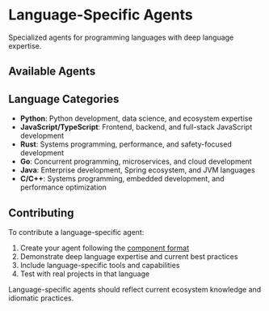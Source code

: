 # Language-Specific Agents

Specialized agents for programming languages with deep language expertise.

## Available Agents

<!-- Add language-specific agents here -->

## Language Categories

- **Python**: Python development, data science, and ecosystem expertise
- **JavaScript/TypeScript**: Frontend, backend, and full-stack JavaScript development
- **Rust**: Systems programming, performance, and safety-focused development
- **Go**: Concurrent programming, microservices, and cloud development
- **Java**: Enterprise development, Spring ecosystem, and JVM languages
- **C/C++**: Systems programming, embedded development, and performance optimization

## Contributing

To contribute a language-specific agent:

1. Create your agent following the [component format](../../CONTRIBUTING.md#component-requirements)
2. Demonstrate deep language expertise and current best practices
3. Include language-specific tools and capabilities
4. Test with real projects in that language

Language-specific agents should reflect current ecosystem knowledge and idiomatic practices.